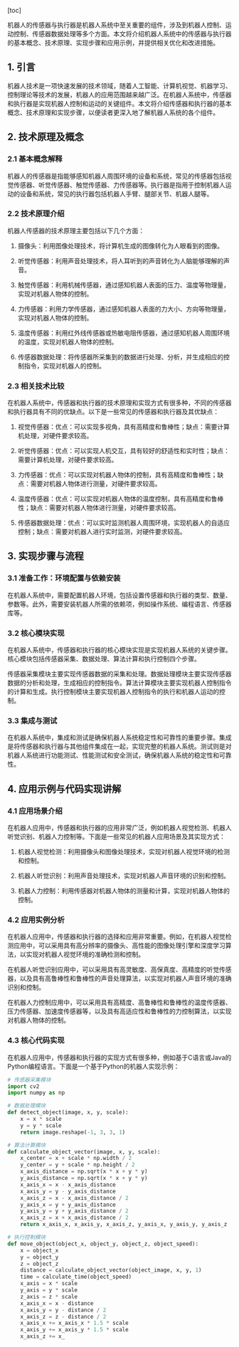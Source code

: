 
[toc]                    
                
                
机器人的传感器与执行器是机器人系统中至关重要的组件，涉及到机器人控制、运动控制、传感器数据处理等多个方面。本文将介绍机器人系统中的传感器与执行器的基本概念、技术原理、实现步骤和应用示例，并提供相关优化和改进措施。

## 1. 引言

机器人技术是一项快速发展的技术领域，随着人工智能、计算机视觉、机器学习、控制理论等技术的发展，机器人的应用范围越来越广泛。在机器人系统中，传感器和执行器是实现机器人控制和运动的关键组件。本文将介绍传感器和执行器的基本概念、技术原理和实现步骤，以便读者更深入地了解机器人系统的各个组件。

## 2. 技术原理及概念

### 2.1 基本概念解释

机器人的传感器是指能够感知机器人周围环境的设备和系统，常见的传感器包括视觉传感器、听觉传感器、触觉传感器、力传感器等。执行器是指用于控制机器人运动的设备和系统，常见的执行器包括机器人手臂、腿部关节、机器人腿等。

### 2.2 技术原理介绍

机器人传感器的技术原理主要包括以下几个方面：

1. 摄像头：利用图像处理技术，将计算机生成的图像转化为人眼看到的图像。

2. 听觉传感器：利用声音处理技术，将人耳听到的声音转化为人脑能够理解的声音。

3. 触觉传感器：利用机械传感器，通过感知机器人表面的压力、温度等物理量，实现对机器人物体的控制。

4. 力传感器：利用力学传感器，通过感知机器人表面的力大小、方向等物理量，实现对机器人物体的控制。

5. 温度传感器：利用红外线传感器或热敏电阻传感器，通过感知机器人周围环境的温度，实现对机器人物体的控制。

6. 传感器数据处理：将传感器所采集到的数据进行处理、分析，并生成相应的控制指令，实现对机器人的控制。

### 2.3 相关技术比较

在机器人系统中，传感器和执行器的技术原理和实现方式有很多种，不同的传感器和执行器具有不同的优缺点。以下是一些常见的传感器和执行器及其优缺点：

1. 视觉传感器：优点：可以实现多视角，具有高精度和鲁棒性；缺点：需要计算机处理，对硬件要求较高。

2. 听觉传感器：优点：可以实现人机交互，具有较好的舒适性和实时性；缺点：需要计算机处理，对硬件要求较高。

3. 力传感器：优点：可以实现对机器人物体的控制，具有高精度和鲁棒性；缺点：需要对机器人物体进行测量，对硬件要求较高。

4. 温度传感器：优点：可以实现对机器人物体的温度控制，具有高精度和鲁棒性；缺点：需要对机器人物体进行测量，对硬件要求较高。

5. 传感器数据处理：优点：可以实时监测机器人周围环境，实现机器人的自适应控制；缺点：需要对机器人进行实时监测，对硬件要求较高。

## 3. 实现步骤与流程

### 3.1 准备工作：环境配置与依赖安装

在机器人系统中，需要配置机器人环境，包括设置传感器和执行器的类型、数量、参数等。此外，需要安装机器人所需的依赖项，例如操作系统、编程语言、传感器库等。

### 3.2 核心模块实现

在机器人系统中，传感器和执行器的核心模块实现是实现机器人系统的关键步骤。核心模块包括传感器采集、数据处理、算法计算和执行控制四个步骤。

传感器采集模块主要实现传感器数据的采集和处理。数据处理模块主要实现传感器数据的分析和处理，生成相应的控制指令。算法计算模块主要实现机器人控制指令的计算和生成。执行控制模块主要实现机器人控制指令的执行和机器人运动的控制。

### 3.3 集成与测试

在机器人系统中，集成和测试是确保机器人系统稳定性和可靠性的重要步骤。集成是将传感器和执行器与其他组件集成在一起，实现完整的机器人系统。测试则是对机器人系统进行功能测试、性能测试和安全测试，确保机器人系统的稳定性和可靠性。

## 4. 应用示例与代码实现讲解

### 4.1 应用场景介绍

在机器人应用中，传感器和执行器的应用非常广泛，例如机器人视觉检测、机器人听觉识别、机器人力控制等。下面是一些常见的机器人应用场景及其实现方式：

1. 机器人视觉检测：利用摄像头和图像处理技术，实现对机器人视觉环境的检测和控制。

2. 机器人听觉识别：利用声音处理技术，实现对机器人声音环境的识别和控制。

3. 机器人力控制：利用传感器对机器人物体的测量和计算，实现对机器人物体的控制。

### 4.2 应用实例分析

在机器人应用中，传感器和执行器的选择和应用非常重要。例如，在机器人视觉检测应用中，可以采用具有高分辨率的摄像头、高性能的图像处理引擎和深度学习算法，以实现对机器人视觉环境的准确检测和控制。

在机器人听觉识别应用中，可以采用具有高灵敏度、高保真度、高精度的听觉传感器，以及具有高鲁棒性和鲁棒性的声音处理算法，以实现对机器人声音环境的准确识别和控制。

在机器人力控制应用中，可以采用具有高精度、高鲁棒性和鲁棒性的温度传感器、压力传感器、加速度传感器等，以及具有高适应性和鲁棒性的力控制算法，以实现对机器人物体的控制。

### 4.3 核心代码实现

在机器人应用中，传感器和执行器的实现方式有很多种，例如基于C语言或Java的Python编程语言。下面是一个基于Python的机器人实现示例：

```python
# 传感器采集模块
import cv2
import numpy as np

# 数据处理模块
def detect_object(image, x, y, scale):
    x = x * scale
    y = y * scale
    return image.reshape(-1, 3, 3, 1)

# 算法计算模块
def calculate_object_vector(image, x, y, scale):
    x_center = x + scale * np.width / 2
    y_center = y + scale * np.height / 2
    x_axis_distance = np.sqrt(x * x + y * y)
    y_axis_distance = np.sqrt(x * x + y * y)
    x_axis_x = x - x_axis_distance
    x_axis_y = y - y_axis_distance
    x_axis_z = x - x_axis_distance / 2
    y_axis_x = y + y_axis_distance
    y_axis_y = y + y_axis_distance / 2
    x_axis_z = x + x_axis_distance / 2
    return x_axis_x, x_axis_y, x_axis_z, y_axis_x, y_axis_y, y_axis_z

# 执行控制模块
def move_object(object_x, object_y, object_z, object_speed):
    x = object_x
    y = object_y
    z = object_z
    distance = calculate_object_vector(object_image, x, y, 1)
    time = calculate_time(object_speed)
    x_axis = x * scale
    y_axis = y * scale
    z_axis = z * scale
    x_axis_x = x - distance
    x_axis_y = y - distance / 2
    x_axis_z = z - distance / 2
    x_axis_x += x_axis_x * 1.5 * scale
    x_axis_y += x_axis_y * 1.5 * scale
    x_axis_z += x_

